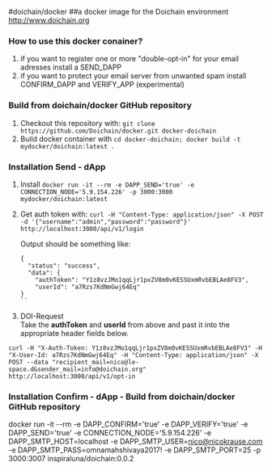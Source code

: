 #doichain/docker
##a docker image for the Doichain environment http://www.doichain.org

### How to use this docker conainer?
1. if you want to register one or more "double-opt-in" for your email adresses install a SEND_DAPP
2. if you want to protect your email server from unwanted spam install CONFIRM_DAPP and VERIFY_APP (experimental)

### Build from doichain/docker GitHub repository 
1. Checkout this repository with: ``git clone https://github.com/Doichain/docker.git docker-doichain``
2. Build docker container with ``cd docker-doichain; docker build -t mydocker/doichain:latest .``

### Installation Send - dApp 
1. Install ``docker run -it --rm -e DAPP_SEND='true' -e CONNECTION_NODE='5.9.154.226' -p 3000:3000  mydocker/doichain:latest``
2. Get auth token with: ``curl -H "Content-Type: application/json" -X POST -d '{"username":"admin","password":"password"}' http://localhost:3000/api/v1/login``

    Output should be something like:

    ```
    {
      "status": "success",
      "data": {
        "authToken": "Y1z8vzJMo1qqLjr1pxZV8m0vKESSUxmRvbEBLAe8FV3",
        "userId": "a7Rzs7KdNmGwj64Eq"
    }
    ``

3. DOI-Request  
Take the **authToken** and **userId** from above and past it into the appropriate header fields below. 

```
curl -H "X-Auth-Token: Y1z8vzJMo1qqLjr1pxZV8m0vKESSUxmRvbEBLAe8FV3" -H "X-User-Id: a7Rzs7KdNmGwj64Eq" -H "Content-Type: application/json" -X POST --data "recipient_mail=nico@le-space.d&sender_mail=info@doichain.org" http://localhost:3000/api/v1/opt-in
```

### Installation Confirm - dApp - Build from doichain/docker GitHub repository 
docker run -it --rm -e DAPP_CONFIRM='true' -e DAPP_VERIFY='true' -e DAPP_SEND='true' -e CONNECTION_NODE='5.9.154.226' -e DAPP_SMTP_HOST=localhost -e DAPP_SMTP_USER=nico@nicokrause.com -e DAPP_SMTP_PASS=omnamahshivaya2017! -e DAPP_SMTP_PORT=25 -p 3000:3007 inspiraluna/doichain:0.0.2


